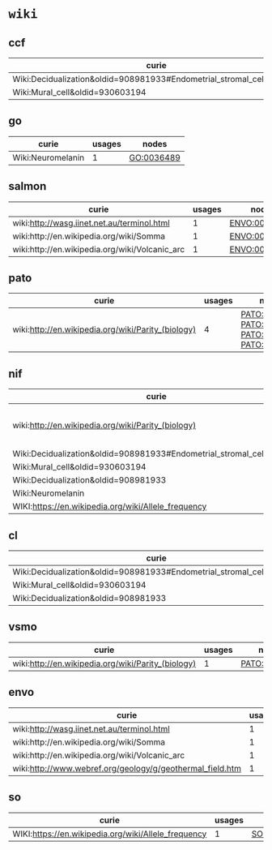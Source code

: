# `wiki`

## ccf

| curie                                                                 |   usages | nodes                                                   |
|-----------------------------------------------------------------------|----------|---------------------------------------------------------|
| Wiki:Decidualization&oldid=908981933#Endometrial_stromal_cells_(ESCs) |        1 | [CL:0002255](http://purl.obolibrary.org/obo/CL_0002255) |
| Wiki:Mural_cell&oldid=930603194                                       |        1 | [CL:0008034](http://purl.obolibrary.org/obo/CL_0008034) |

## go

| curie             |   usages | nodes                                                   |
|-------------------|----------|---------------------------------------------------------|
| Wiki:Neuromelanin |        1 | [GO:0036489](http://purl.obolibrary.org/obo/GO_0036489) |

## salmon

| curie                                           |   usages | nodes                                                         |
|-------------------------------------------------|----------|---------------------------------------------------------------|
| wiki:http://wasg.iinet.net.au/terminol.html     |        1 | [ENVO:00000321](http://purl.obolibrary.org/obo/ENVO_00000321) |
| wiki:http\://en.wikipedia.org/wiki/Somma        |        1 | [ENVO:00000350](http://purl.obolibrary.org/obo/ENVO_00000350) |
| wiki:http\://en.wikipedia.org/wiki/Volcanic_arc |        1 | [ENVO:00000352](http://purl.obolibrary.org/obo/ENVO_00000352) |

## pato

| curie                                              |   usages | nodes                                                                                                                                                                                                                                              |
|----------------------------------------------------|----------|----------------------------------------------------------------------------------------------------------------------------------------------------------------------------------------------------------------------------------------------------|
| wiki:http://en.wikipedia.org/wiki/Parity_(biology) |        4 | [PATO:0002369](http://purl.obolibrary.org/obo/PATO_0002369), [PATO:0002370](http://purl.obolibrary.org/obo/PATO_0002370), [PATO:0002371](http://purl.obolibrary.org/obo/PATO_0002371), [PATO:0002372](http://purl.obolibrary.org/obo/PATO_0002372) |

## nif

| curie                                                                 |   usages | nodes                                                                                                                                                                                                                                              |
|-----------------------------------------------------------------------|----------|----------------------------------------------------------------------------------------------------------------------------------------------------------------------------------------------------------------------------------------------------|
| wiki:http://en.wikipedia.org/wiki/Parity_(biology)                    |        4 | [PATO:0002369](http://purl.obolibrary.org/obo/PATO_0002369), [PATO:0002370](http://purl.obolibrary.org/obo/PATO_0002370), [PATO:0002371](http://purl.obolibrary.org/obo/PATO_0002371), [PATO:0002372](http://purl.obolibrary.org/obo/PATO_0002372) |
| Wiki:Decidualization&oldid=908981933#Endometrial_stromal_cells_(ESCs) |        1 | [CL:0002255](http://purl.obolibrary.org/obo/CL_0002255)                                                                                                                                                                                            |
| Wiki:Mural_cell&oldid=930603194                                       |        1 | [CL:0008034](http://purl.obolibrary.org/obo/CL_0008034)                                                                                                                                                                                            |
| Wiki:Decidualization&oldid=908981933                                  |        1 | [CL:2000002](http://purl.obolibrary.org/obo/CL_2000002)                                                                                                                                                                                            |
| Wiki:Neuromelanin                                                     |        1 | [GO:0036489](http://purl.obolibrary.org/obo/GO_0036489)                                                                                                                                                                                            |
| WIKI:https://en.wikipedia.org/wiki/Allele_frequency                   |        1 | [SO:0002119](http://purl.obolibrary.org/obo/SO_0002119)                                                                                                                                                                                            |

## cl

| curie                                                                 |   usages | nodes                                                   |
|-----------------------------------------------------------------------|----------|---------------------------------------------------------|
| Wiki:Decidualization&oldid=908981933#Endometrial_stromal_cells_(ESCs) |        1 | [CL:0002255](http://purl.obolibrary.org/obo/CL_0002255) |
| Wiki:Mural_cell&oldid=930603194                                       |        1 | [CL:0008034](http://purl.obolibrary.org/obo/CL_0008034) |
| Wiki:Decidualization&oldid=908981933                                  |        1 | [CL:2000002](http://purl.obolibrary.org/obo/CL_2000002) |

## vsmo

| curie                                              |   usages | nodes                                                       |
|----------------------------------------------------|----------|-------------------------------------------------------------|
| wiki:http://en.wikipedia.org/wiki/Parity_(biology) |        1 | [PATO:0002370](http://purl.obolibrary.org/obo/PATO_0002370) |

## envo

| curie                                                     |   usages | nodes                                                         |
|-----------------------------------------------------------|----------|---------------------------------------------------------------|
| wiki:http://wasg.iinet.net.au/terminol.html               |        1 | [ENVO:00000321](http://purl.obolibrary.org/obo/ENVO_00000321) |
| wiki:http\://en.wikipedia.org/wiki/Somma                  |        1 | [ENVO:00000350](http://purl.obolibrary.org/obo/ENVO_00000350) |
| wiki:http\://en.wikipedia.org/wiki/Volcanic_arc           |        1 | [ENVO:00000352](http://purl.obolibrary.org/obo/ENVO_00000352) |
| wiki:http://www.webref.org/geology/g/geothermal_field.htm |        1 | [ENVO:00000373](http://purl.obolibrary.org/obo/ENVO_00000373) |

## so

| curie                                               |   usages | nodes                                                   |
|-----------------------------------------------------|----------|---------------------------------------------------------|
| WIKI:https://en.wikipedia.org/wiki/Allele_frequency |        1 | [SO:0002119](http://purl.obolibrary.org/obo/SO_0002119) |

